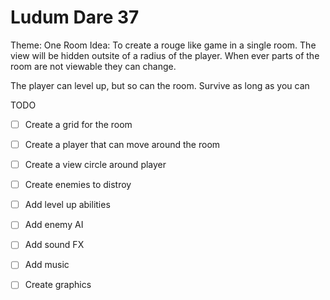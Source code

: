 Ludum Dare 37
=============

Theme: One Room
Idea: To create a rouge like game in a single room. The view will be hidden outsite of a radius of the player. When ever parts of the room are not viewable they can change.

The player can level up, but so can the room. Survive as long as you can

TODO

- [ ] Create a grid for the room
- [ ] Create a player that can move around the room
- [ ] Create a view circle around player
- [ ] Create enemies to distroy
- [ ] Add level up abilities
- [ ] Add enemy AI
- [ ] Add sound FX
- [ ] Add music
- [ ] Create graphics

